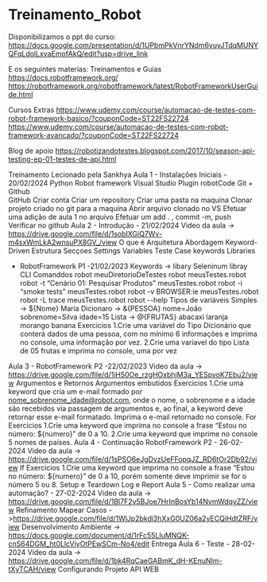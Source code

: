 # Treinamento_Robot

Disponibilizamos o ppt do curso: https://docs.google.com/presentation/d/1UPbmPkVnrYNdm6yuyJTdqMUNYQFqLdolLxyaEmofAkQ/edit?usp=drive_link

E os seguintes materias:
Treinamentos e Guias
https://docs.robotframework.org/
https://robotframework.org/robotframework/latest/RobotFrameworkUserGuide.html

Cursos Extras
https://www.udemy.com/course/automacao-de-testes-com-robot-framework-basico/?couponCode=ST22FS22724
https://www.udemy.com/course/automacao-de-testes-com-robot-framework-avancado/?couponCode=ST22FS22724

Blog de apoio
https://robotizandotestes.blogspot.com/2017/10/season-api-testing-ep-01-testes-de-api.html


Treinamento Lecionado pela Sankhya
Aula 1 -  Instalações Iniciais - 20/02/2024
    Python
    Robot framework
    Visual Studio
    Plugin robotCode
    Git + Github    
        GitHub
            Criar conta
            Criar um repository
            Criar uma pasta na maquina
            Clonar projeto criado no git para a maquina
            Abrir arquivo clonado no VS
            Efetuar uma adição de aula 1 no arquivo 
            Efetuar um add . , commit -m, push
            Verificar no github
Aula 2 - Introdução - 21/02/2024
    Video da aula -> https://drive.google.com/file/d/1sobIXGiQ7Wv-m4sxWmLkA2wnsuPX8GV_/view
        O que é
        Arquitetura
        Abordagem Keyword-Driven
        Estrutura
            Secçoes
                Settings
                Variables
                Teste Case
                keywords
        Libraries
    
- RobotFramework P1 -21/02/2023
    Keywords -> libary Seleninum libray
    CLI 
        Comanddos
            robot meuDiretorioDeTestes
            robot meusTestes.robot
            robot -t “Cenário 01: Pesquisar Produtos” meusTestes.robot
            robot -i “smoke tests” meusTestes.robot
            robot -v BROWSER:ie meusTestes.robot
            robot -L trace meusTestes.robot
            robot --help
    Tipos de variáveis
        Simples -> ${Nome}  Maria
        Dicionaro -> &{PESSOA} nome=João sobrenome=Silva idade=15
        Lista -> @{FRUTAS} abacaxi laranja morango banana
    Exercicios
        1.Crie uma variável do Tipo Dicionário que conterá dados de uma pessoa, com no mínimo 6 informações e imprima no console, uma informação por vez.
        2.Crie uma variavel do tipo Lista de 05 frutas e imprima no console, uma por vez

Aula 3 - RobotFramework P2 -22/02/2023
	Video da aula -> https://drive.google.com/file/d/1iH50Oe_rzgHOxbhjM3a_YESpvoK7Ebu2/view
	    Argumentos e Retornos
	    Argumentos embutidos 
            Exercicios
                1.Crie uma keyword que cria um e-mail formado por nome_sobrenome_idade@robot.com, onde o nome, o sobrenome e a idade são recebidos via passagem de argumentos e, ao final, a keyword deve retornar esse e-mail formatado. Imprima o e-mail retornado no console.
	    For
            Exercicios
                1.Crie uma keyword que imprima no console a frase “Estou no número: ${numero}” de 0 a 10.
                2.Crie uma keyword que imprime no console 5 nomes de países.
Aula 4 - Continuação RobotFramework P2 - 26-02-2024
    Video da aula -> https://drive.google.com/file/d/1sPSO6eJgDvzUeFFopqJZ_RD6tOr2Db92/view
        If
            Exercicios 
                1.Crie uma keyword que imprima no console a frase “Estou no número: ${numero}” de 0 a 10, porém somente deve imprimir se for o número 5 ou 8.
	    Setup e Teardown
	    Log e Report
Aula 5 - Como realizar uma automação? - 27-02-2024
	Video da aula -> https://drive.google.com/file/d/1Bl7F2y5BJoe7HrInBosYb14NvmWdqyZZ/view
        Refinamento
			Mapear Casos ->https://drive.google.com/file/d/1WlJp2bkdi3hXxG0UZ06a2yECQiHdtZRF/view
        Desenvolvimento
			Ambiente -> https://docs.google.com/document/d/1rFc55LIuMNQK-cnS64DGM_ht0LlcViyOtPEwSCm-No4/edit
        Entrega
Aula 6 - Teste - 28-02-2024
	Video da aula -> https://drive.google.com/file/d/1bk4RqCaeGABmK_dH-KEnuNIm-tXyTCAH/view
		Configurando Projeto
		API
		WEB       